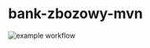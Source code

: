 # bank-zbozowy-mvn
![example workflow](https://github.com/damiankrzyzelewski/bank-zbozowy-mvn/actions/workflows/readme.md/badge.svg)
